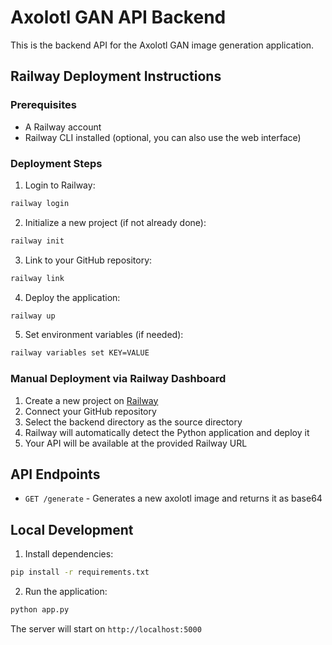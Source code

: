 # Axolotl GAN API Backend

This is the backend API for the Axolotl GAN image generation application.

## Railway Deployment Instructions

### Prerequisites
- A Railway account
- Railway CLI installed (optional, you can also use the web interface)

### Deployment Steps

1. Login to Railway:
```bash
railway login
```

2. Initialize a new project (if not already done):
```bash
railway init
```

3. Link to your GitHub repository:
```bash
railway link
```

4. Deploy the application:
```bash
railway up
```

5. Set environment variables (if needed):
```bash
railway variables set KEY=VALUE
```

### Manual Deployment via Railway Dashboard

1. Create a new project on [Railway](https://railway.app/)
2. Connect your GitHub repository
3. Select the backend directory as the source directory
4. Railway will automatically detect the Python application and deploy it
5. Your API will be available at the provided Railway URL

## API Endpoints

- `GET /generate` - Generates a new axolotl image and returns it as base64

## Local Development

1. Install dependencies:
```bash
pip install -r requirements.txt
```

2. Run the application:
```bash
python app.py
```

The server will start on `http://localhost:5000`

